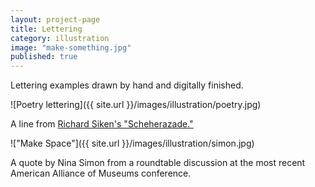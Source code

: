 ```yaml
---
layout: project-page
title: Lettering
category: illustration
image: "make-something.jpg"
published: true
---
```


Lettering examples drawn by hand and digitally finished. 

![Poetry lettering]({{ site.url }}/images/illustration/poetry.jpg)

A line from [Richard Siken's "Scheherazade."](http://yupnet.org/siken/2008/03/21/scheherazade/)

!["Make Space"]({{ site.url }}/images/illustration/simon.jpg)

A quote by Nina Simon from a roundtable discussion at the most recent American Alliance of Museums conference. 




